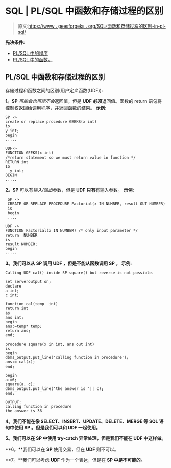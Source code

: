 # SQL | PL/SQL 中函数和存储过程的区别

> 原文:[https://www . geesforgeks . org/SQL-函数和存储过程的区别-in-pl-sql/](https://www.geeksforgeeks.org/sql-difference-between-functions-and-stored-procedures-in-pl-sql/)

**先决条件:**

*   [PL/SQL 中的程序](https://www.geeksforgeeks.org/sql-procedures/)
*   [PL/SQL 中的函数。](https://www.geeksforgeeks.org/functions-in-plsql/)

## PL/SQL 中函数和存储过程的区别

存储过程和函数之间的区别(用户定义函数(UDF)):

**1。SP** *可能会也可能不会*返回值，但是 **UDF** **必须**返回值。函数的 return 语句将控制权返回给调用程序，并返回函数的结果。
**示例:**

```
SP ->
create or replace procedure GEEKS(x int) 
is
y int;
begin
.....

UDF->
FUNCTION GEEKS(x int)  
/*return statement so we must return value in function */  
RETURN int             
IS  
  y int;  
BEGIN 
.....
```

**2。SP** 可以有*输入/输出*参数，但是 **UDF** **只有**有输入参数。
**示例:**

```
 SP ->
 CREATE OR REPLACE PROCEDURE Factorial(x IN NUMBER, result OUT NUMBER)
 is
 begin
 ....

UDF ->
FUNCTION Factorial(x IN NUMBER) /* only input parameter */ 
return  NUMBER
is
result NUMBER;
begin
.....
```

**3。**我们可以从 **SP** 调用 **UDF** ，但是**不能从函数调用 **SP** 。
**示例:****

```
Calling UDF cal() inside SP square() but reverse is not possible.

set serveroutput on;
declare
a int;
c int;

function cal(temp  int)
return int
as 
ans int;
begin
ans:=temp* temp;
return ans;
end;

procedure square(x in int, ans out int) 
is
begin
dbms_output.put_line('calling function in procedure');
ans:= cal(x);
end;

begin
a:=6;
square(a, c);
dbms_output.put_line('the answer is '|| c);
end;

OUTPUT: 
calling function in procedure
the answer is 36
```

**4。**我们**不能在像 SELECT、INSERT、UPDATE、DELETE、MERGE 等 SQL 语句中使用 **SP** 。但是我们可以和 UDF 一起使用。**

**5。**我们可以在 SP 中使用 try-catch 异常处理，但是我们**不能在 **UDF** 中这样做。**

**6。**我们可以在 **SP** 使用交易，但在 **UDF** 则不可以。

**7。**我们可以考虑 **UDF** 作为一个表达，但是在 **SP 中是不可能的。**